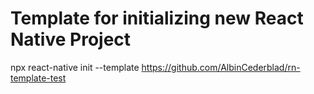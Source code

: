 # Template for initializing new React Native Project

npx react-native init --template https://github.com/AlbinCederblad/rn-template-test
